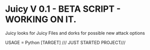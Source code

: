 # Juicy V 0.1 - BETA SCRIPT - WORKING ON IT.

Juicy looks for Juicy Files and dorks for possible new attack options

USAGE = Python [TARGET]
/// JUST STARTED PROJECT///
